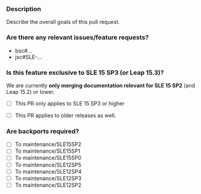 ### Description

Describe the overall goals of this pull request.


### Are there any relevant issues/feature requests?

* bsc#...
* jsc#SLE-...


### Is this feature exclusive to SLE 15 SP3 (or Leap 15.3)?

We are currently **only merging documentation relevant for SLE 15 SP2**
(and Leap 15.2) or lower.

- [ ] This PR only applies to SLE 15 SP3 or higher
- [ ] This PR applies to older releases as well.


### Are backports required?

- [ ] To maintenance/SLE15SP2
- [ ] To maintenance/SLE15SP1
- [ ] To maintenance/SLE15SP0
- [ ] To maintenance/SLE12SP5
- [ ] To maintenance/SLE12SP4
- [ ] To maintenance/SLE12SP3
- [ ] To maintenance/SLE12SP2
